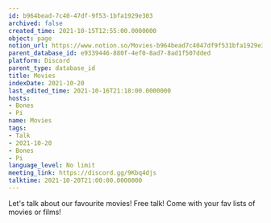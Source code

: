 ```yaml
---
id: b964bead-7c40-47df-9f53-1bfa1929e303
archived: false
created_time: 2021-10-15T12:55:00.0000000
object: page
notion_url: https://www.notion.so/Movies-b964bead7c4047df9f531bfa1929e303
parent_database_id: e9339446-880f-4ef0-8ad7-8ad1f507dded
platform: Discord
parent_type: database_id
title: Movies
indexDate: 2021-10-20
last_edited_time: 2021-10-16T21:18:00.0000000
hosts:
- Bones
- Pi
name: Movies
tags:
- Talk
- 2021-10-20
- Bones
- Pi
language_level: No limit
meeting_link: https://discord.gg/9Kbq4djs
talktime: 2021-10-20T21:00:00.0000000
---
```


Let's talk about our favourite movies!
Free talk! Come with your fav lists of movies or films!


